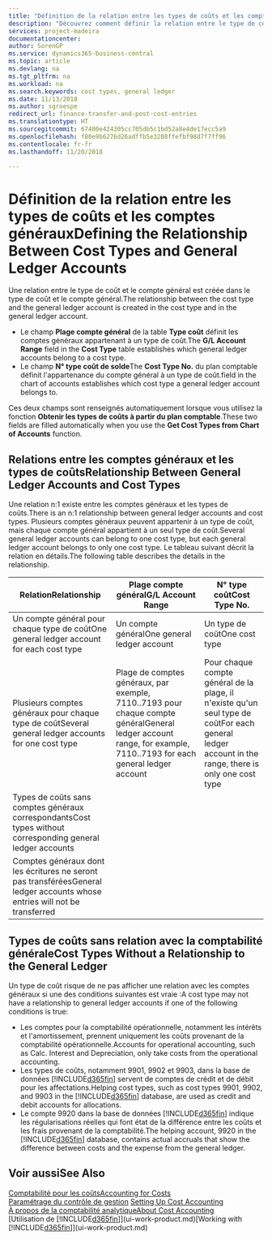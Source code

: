 ```yaml
---
title: "Définition de la relation entre les types de coûts et les comptes généraux | Microsoft Docs"
description: "Découvrez comment définir la relation entre le type de coût et le compte général."
services: project-madeira
documentationcenter: 
author: SorenGP
ms.service: dynamics365-business-central
ms.topic: article
ms.devlang: na
ms.tgt_pltfrm: na
ms.workload: na
ms.search.keywords: cost types, general ledger
ms.date: 11/13/2018
ms.author: sgroespe
redirect_url: finance-transfer-and-post-cost-entries
ms.translationtype: HT
ms.sourcegitcommit: 67400e424305cc705db5c1bd52a8e4de17ecc5a9
ms.openlocfilehash: f80e9b6276d26adffb5e3208ffefbf98d7f7ff96
ms.contentlocale: fr-fr
ms.lasthandoff: 11/20/2018

---
```

# <a name="defining-the-relationship-between-cost-types-and-general-ledger-accounts"></a><span data-ttu-id="5a4a9-103">Définition de la relation entre les types de coûts et les comptes généraux</span><span class="sxs-lookup"><span data-stu-id="5a4a9-103">Defining the Relationship Between Cost Types and General Ledger Accounts</span></span>
<span data-ttu-id="5a4a9-104">Une relation entre le type de coût et le compte général est créée dans le type de coût et le compte général.</span><span class="sxs-lookup"><span data-stu-id="5a4a9-104">The relationship between the cost type and the general ledger account is created in the cost type and in the general ledger account.</span></span>  

* <span data-ttu-id="5a4a9-105">Le champ **Plage compte général** de la table **Type coût** définit les comptes généraux appartenant à un type de coût.</span><span class="sxs-lookup"><span data-stu-id="5a4a9-105">The **G/L Account Range** field in the **Cost Type** table establishes which general ledger accounts belong to a cost type.</span></span>  
* <span data-ttu-id="5a4a9-106">Le champ **N° type coût de solde**</span><span class="sxs-lookup"><span data-stu-id="5a4a9-106">The **Cost Type No.**</span></span> <span data-ttu-id="5a4a9-107">du plan comptable définit l'appartenance du compte général à un type de coût.</span><span class="sxs-lookup"><span data-stu-id="5a4a9-107">field in the chart of accounts establishes which cost type a general ledger account belongs to.</span></span>  

<span data-ttu-id="5a4a9-108">Ces deux champs sont renseignés automatiquement lorsque vous utilisez la fonction **Obtenir les types de coûts à partir du plan comptable**.</span><span class="sxs-lookup"><span data-stu-id="5a4a9-108">These two fields are filled automatically when you use the **Get Cost Types from Chart of Accounts** function.</span></span>  

## <a name="relationship-between-general-ledger-accounts-and-cost-types"></a><span data-ttu-id="5a4a9-109">Relations entre les comptes généraux et les types de coûts</span><span class="sxs-lookup"><span data-stu-id="5a4a9-109">Relationship Between General Ledger Accounts and Cost Types</span></span>  
<span data-ttu-id="5a4a9-110">Une relation n:1 existe entre les comptes généraux et les types de coûts.</span><span class="sxs-lookup"><span data-stu-id="5a4a9-110">There is an n:1 relationship between general ledger accounts and cost types.</span></span> <span data-ttu-id="5a4a9-111">Plusieurs comptes généraux peuvent appartenir à un type de coût, mais chaque compte général appartient à un seul type de coût.</span><span class="sxs-lookup"><span data-stu-id="5a4a9-111">Several general ledger accounts can belong to one cost type, but each general ledger account belongs to only one cost type.</span></span> <span data-ttu-id="5a4a9-112">Le tableau suivant décrit la relation en détails.</span><span class="sxs-lookup"><span data-stu-id="5a4a9-112">The following table describes the details in the relationship.</span></span>  

|<span data-ttu-id="5a4a9-113">Relation</span><span class="sxs-lookup"><span data-stu-id="5a4a9-113">Relationship</span></span>|<span data-ttu-id="5a4a9-114">**Plage compte général**</span><span class="sxs-lookup"><span data-stu-id="5a4a9-114">**G/L Account Range**</span></span>|<span data-ttu-id="5a4a9-115">**N° type coût**</span><span class="sxs-lookup"><span data-stu-id="5a4a9-115">**Cost Type No.**</span></span>|  
|------------------|------------------------------------------------|-------------------------------------------|  
|<span data-ttu-id="5a4a9-116">Un compte général pour chaque type de coût</span><span class="sxs-lookup"><span data-stu-id="5a4a9-116">One general ledger account for each cost type</span></span>|<span data-ttu-id="5a4a9-117">Un compte général</span><span class="sxs-lookup"><span data-stu-id="5a4a9-117">One general ledger account</span></span>|<span data-ttu-id="5a4a9-118">Un type de coût</span><span class="sxs-lookup"><span data-stu-id="5a4a9-118">One cost type</span></span>|  
|<span data-ttu-id="5a4a9-119">Plusieurs comptes généraux pour chaque type de coût</span><span class="sxs-lookup"><span data-stu-id="5a4a9-119">Several general ledger accounts for one cost type</span></span>|<span data-ttu-id="5a4a9-120">Plage de comptes généraux, par exemple, 7110..7193 pour chaque compte général</span><span class="sxs-lookup"><span data-stu-id="5a4a9-120">General ledger account range, for example, 7110..7193 for each general ledger account</span></span>|<span data-ttu-id="5a4a9-121">Pour chaque compte général de la plage, il n'existe qu'un seul type de coût</span><span class="sxs-lookup"><span data-stu-id="5a4a9-121">For each general ledger account in the range, there is only one cost type</span></span>|  
|<span data-ttu-id="5a4a9-122">Types de coûts sans comptes généraux correspondants</span><span class="sxs-lookup"><span data-stu-id="5a4a9-122">Cost types without corresponding general ledger accounts</span></span>|<Empty>||  
|<span data-ttu-id="5a4a9-123">Comptes généraux dont les écritures ne seront pas transférées</span><span class="sxs-lookup"><span data-stu-id="5a4a9-123">General ledger accounts whose entries will not be transferred</span></span>||<Empty>|  

## <a name="cost-types-without-a-relationship-to-the-general-ledger"></a><span data-ttu-id="5a4a9-124">Types de coûts sans relation avec la comptabilité générale</span><span class="sxs-lookup"><span data-stu-id="5a4a9-124">Cost Types Without a Relationship to the General Ledger</span></span>  
<span data-ttu-id="5a4a9-125">Un type de coût risque de ne pas afficher une relation avec les comptes généraux si une des conditions suivantes est vraie :</span><span class="sxs-lookup"><span data-stu-id="5a4a9-125">A cost type may not have a relationship to general ledger accounts if one of the following conditions is true:</span></span>  

* <span data-ttu-id="5a4a9-126">Les comptes pour la comptabilité opérationnelle, notamment les intérêts et l'amortissement, prennent uniquement les coûts provenant de la comptabilité opérationnelle.</span><span class="sxs-lookup"><span data-stu-id="5a4a9-126">Accounts for operational accounting, such as Calc. Interest and Depreciation, only take costs from the operational accounting.</span></span>  
* <span data-ttu-id="5a4a9-127">Les types de coûts, notamment 9901, 9902 et 9903, dans la base de données [!INCLUDE[d365fin](includes/d365fin_md.md)] servent de comptes de crédit et de débit pour les affectations.</span><span class="sxs-lookup"><span data-stu-id="5a4a9-127">Helping cost types, such as cost types 9901, 9902, and 9903 in the [!INCLUDE[d365fin](includes/d365fin_md.md)] database, are used as credit and debit accounts for allocations.</span></span>  
* <span data-ttu-id="5a4a9-128">Le compte 9920 dans la base de données [!INCLUDE[d365fin](includes/d365fin_md.md)] indique les régularisations réelles qui font état de la différence entre les coûts et les frais provenant de la comptabilité.</span><span class="sxs-lookup"><span data-stu-id="5a4a9-128">The helping account, 9920 in the [!INCLUDE[d365fin](includes/d365fin_md.md)] database, contains actual accruals that show the difference between costs and the expense from the general ledger.</span></span>  

## <a name="see-also"></a><span data-ttu-id="5a4a9-129">Voir aussi</span><span class="sxs-lookup"><span data-stu-id="5a4a9-129">See Also</span></span>  
[<span data-ttu-id="5a4a9-130">Comptabilité pour les coûts</span><span class="sxs-lookup"><span data-stu-id="5a4a9-130">Accounting for Costs</span></span>](finance-manage-cost-accounting.md)  
<span data-ttu-id="5a4a9-131">[Paramétrage du contrôle de gestion](finance-set-up-cost-accounting.md) </span><span class="sxs-lookup"><span data-stu-id="5a4a9-131">[Setting Up Cost Accounting](finance-set-up-cost-accounting.md) </span></span>  
[<span data-ttu-id="5a4a9-132">À propos de la comptabilité analytique</span><span class="sxs-lookup"><span data-stu-id="5a4a9-132">About Cost Accounting</span></span>](finance-about-cost-accounting.md)  
<span data-ttu-id="5a4a9-133">[Utilisation de [!INCLUDE[d365fin](includes/d365fin_md.md)]](ui-work-product.md)</span><span class="sxs-lookup"><span data-stu-id="5a4a9-133">[Working with [!INCLUDE[d365fin](includes/d365fin_md.md)]](ui-work-product.md)</span></span>

